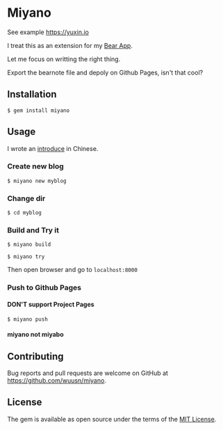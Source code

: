 # Miyano

See example https://yuxin.io

I treat this as an extension for my [Bear App](http://www.bear-writer.com).

Let me focus on writting the right thing.

Export the bearnote file and depoly on Github Pages, isn't that cool?

## Installation

    $ gem install miyano

## Usage

I wrote an [introduce](https://yuxin.io/introduce_miyano/) in Chinese.

### Create new blog

    $ miyano new myblog

### Change dir

    $ cd myblog

### Build and Try it

    $ miyano build 

    $ miyano try
    
Then open browser and go to `localhost:8000`

### Push to Github Pages

#### DON'T support Project Pages

    $ miyano push
    
#### miyano not miyabo

## Contributing

Bug reports and pull requests are welcome on GitHub at https://github.com/wuusn/miyano.

## License

The gem is available as open source under the terms of the [MIT License](https://opensource.org/licenses/MIT).
